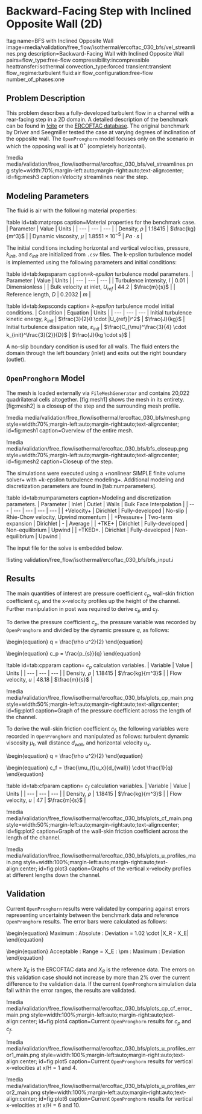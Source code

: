 # Backward-Facing Step with Inclined Opposite Wall (2D)

!tag name=BFS with Inclined Opposite Wall
    image=media/validation/free_flow/isothermal/ercoftac_030_bfs/vel_streamlines.png
    description=Backward-Facing Wall with Inclined Opposite Wall
    pairs=flow_type:free-flow
                       compressibility:incompressible
                       heattransfer:isothermal
                       convection_type:forced
                       transient:transient
                       flow_regime:turbulent
                       fluid:air
                       flow_configuration:free-flow
                       number_of_phases:one

## Problem Description

This problem describes a fully-developed turbulent flow in a channel with a rear-facing step in a 2D domain. A detailed description of the benchmark can be found in [!cite](driver1985benchmark) or the [ERCOFTAC database](http://cfd.mace.manchester.ac.uk/ercoftac/doku.php?id=cases:case030). The original benchmark by Driver and Seegmiller tested the case at varying degrees of inclination of the opposite wall. The `OpenPronghorn` model focuses only on the scenario in which the opposing wall is at $0^{\circ}$ (completely horizontal).

!media media/validation/free_flow/isothermal/ercoftac_030_bfs/vel_streamlines.png style=width:70%;margin-left:auto;margin-right:auto;text-align:center; id=fig:mesh3 caption=Velocity streamlines near the step.

## Modeling Parameters

The fluid is air with the following material properties:

!table id=tab:matprops caption=Material properties for the benchmark case.
| Parameter                | Value                   | Units            |
| ---                      | ---                     | ---              |
| Density, $\rho$          | $1.18415$               | $\frac{kg}{m^3}$ |
| Dynamic viscosity, $\mu$ | $1.8551 \times 10^{-5}$ | $Pa \cdot s$     |

The initial conditions including horizontal and vertical velocities, pressure, $k_{init}$, and $\varepsilon_{init}$ are initialized from `.csv` files. The k-epsilon turbulence model is implemented using the following parameters and initial conditions:

!table id=tab:kepsparam caption=*k-epsilon* turbulence model parameters.
| Parameter                         | Value    | Units         |
| ---                               | ---      | ---           |
| Turbulence intensity, $I$         | $0.01$   | Dimensionless |
| Bulk velocity at inlet, $U_{ref}$ | $44.2$   | $\frac{m}{s}$ |
| Reference length, $D$             | $0.2032$ | $m$           |

!table id=tab:kepsconds caption= *k-epsilon* turbulence model initial conditions.
| Condition                                               | Equation                                                   | Units                  |
| ---                                                     | ---                                                        | ---                    |
Initial turbulence kinetic energy, $k_{init}$             | $\frac{3}{2}(I \cdot |U_{ref}|)^2$                         | $\frac{J}{kg}$         |
Initial turbulence dissipation rate, $\varepsilon_{init}$ | $\frac{C_{\mu}^\frac{3}{4} \cdot k_{init}^\frac{3}{2}}{D}$ | $\frac{J}{kg \cdot s}$ |


A no-slip boundary condition is used for all walls. The fluid enters the domain through the left boundary (inlet) and exits out the right boundary (outlet).

## `OpenPronghorn` Model

The mesh is loaded externally via `FileMeshGenerator` and contains 20,022 quadrilateral cells altogether. [fig:mesh1] shows the mesh in its entirety. [fig:mesh2] is a closeup of the step and the surrounding mesh profile.

!media media/validation/free_flow/isothermal/ercoftac_030_bfs/mesh.png style=width:70%;margin-left:auto;margin-right:auto;text-align:center; id=fig:mesh1 caption=Overview of the entire mesh.

!media media/validation/free_flow/isothermal/ercoftac_030_bfs/bfs_closeup.png style=width:70%;margin-left:auto;margin-right:auto;text-align:center; id=fig:mesh2 caption=Closeup of the step.

The simulations were executed using a +nonlinear SIMPLE finite volume solver+ with +k-epsilon turbulence modeling+. Additional modeling and discretization parameters are found in [tab:numparameters].

!table id=tab:numparameters caption=Modeling and discretization parameters.
| Parameter  | Inlet              | Outlet          | Walls           | Bulk Face Interpolation             |
| ---        | ---                | ---             | ---             | ---                                 |
| +Velocity+ | Dirichlet          | Fully-developed | No-slip         | Rhie-Chow velocity, Upwind momentum |
| +Pressure+ | Two-term expansion | Dirichlet       | -               | Average                             |
| +TKE+      | Dirichlet          | Fully-developed | Non-equilibrium | Upwind                              |
| +TKED+.    | Dirichlet          | Fully-developed | Non-equilibrium | Upwind                              |

The input file for the solve is embedded below.

!listing validation/free_flow/isothermal/ercoftac_030_bfs/bfs_input.i

## Results

The main quantities of interest are pressure coefficient $c_{p}$, wall-skin friction coefficient $c_{f}$, and the x-velocity profiles up the height of the channel.
Further manipulation in post was required to derive $c_{p}$ and $c_{f}$.

To derive the pressure coefficient $c_{p}$, the pressure variable was recorded by `OpenPronghorn` and divided by the dynamic pressure $q$, as follows:

\begin{equation}
q = \frac{\rho u^2}{2}
\end{equation}

\begin{equation}
c_p = \frac{p_{s}}{q}
\end{equation}

!table id=tab:cpparam caption= $c_{p}$ calculation variables.
| Variable           | Value     | Units            |
| ---                | ---       | ---              |
| Density, $\rho$    | $1.18415$ | $\frac{kg}{m^3}$ |
| Flow velocity, $u$ | $48.18$   | $\frac{m}{s}$    |

!media media/validation/free_flow/isothermal/ercoftac_030_bfs/plots_cp_main.png style=width:50%;margin-left:auto;margin-right:auto;text-align:center; id=fig:plot1 caption=Graph of the pressure coefficient across the length of the channel.

To derive the wall-skin friction coefficient $c_{f}$, the following variables were recorded in `OpenPronghorn` and manipulated as follows: turbulent dynamic viscosity $\mu_{t}$, wall distance $d_{wall}$, and horizontal velocity $u_x$.

\begin{equation}
q = \frac{\rho u^2}{2}
\end{equation}

\begin{equation}
c_f = \frac{\mu_{t}u_x}{d_{wall}} \cdot \frac{1}{q}
\end{equation}

!table id=tab:cfparam caption= $c_{f}$ calculation variables.
| Variable           | Value     | Units            |
| ---                | ---       | ---              |
| Density, $\rho$    | $1.18415$ | $\frac{kg}{m^3}$ |
| Flow velocity, $u$ | $47$      | $\frac{m}{s}$    |

!media media/validation/free_flow/isothermal/ercoftac_030_bfs/plots_cf_main.png style=width:50%;margin-left:auto;margin-right:auto;text-align:center; id=fig:plot2 caption=Graph of the wall-skin friction coefficient across the length of the channel.

!media media/validation/free_flow/isothermal/ercoftac_030_bfs/plots_u_profiles_main.png style=width:100%;margin-left:auto;margin-right:auto;text-align:center; id=fig:plot3 caption=Graphs of the vertical x-velocity profiles at different lengths down the channel.

## Validation

Current `OpenPronghorn` results were validated by comparing against errors representing uncertainty between the benchmark data and reference `OpenPronghorn` results. The error bars were calculated as follows:

\begin{equation}
Maximum \: Absolute \: Deviation = 1.02 \cdot |X_R - X_E|
\end{equation}

\begin{equation}
Acceptable \: Range = X_E \: \pm \: Maximum \: Deviation
\end{equation}

where $X_E$ is the ERCOFTAC data and $X_R$ is the reference data. The errors on this validation case should not increase by more than 2\% over the current difference to the validation data. If the current `OpenPronghorn` simulation data fall within the error ranges, the results are validated.

!media media/validation/free_flow/isothermal/ercoftac_030_bfs/plots_cp_cf_error_main.png style=width:100%;margin-left:auto;margin-right:auto;text-align:center; id=fig:plot4 caption=Current `OpenPronghorn` results for $c_p$ and $c_f$.

!media media/validation/free_flow/isothermal/ercoftac_030_bfs/plots_u_profiles_error1_main.png style=width:100%;margin-left:auto;margin-right:auto;text-align:center; id=fig:plot5 caption=Current `OpenPronghorn` results for vertical x-velocities at x/H = 1 and 4.

!media media/validation/free_flow/isothermal/ercoftac_030_bfs/plots_u_profiles_error2_main.png style=width:100%;margin-left:auto;margin-right:auto;text-align:center; id=fig:plot6 caption=Current `OpenPronghorn` results for vertical x-velocities at x/H = 6 and 10.
